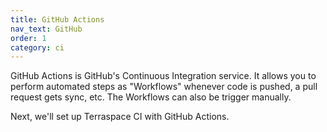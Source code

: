 ```yaml
---
title: GitHub Actions
nav_text: GitHub
order: 1
category: ci
---
```


GitHub Actions is GitHub's Continuous Integration service. It allows you to perform automated steps as "Workflows" whenever code is pushed, a pull request gets sync, etc. The Workflows can also be trigger manually.

Next, we'll set up Terraspace CI with GitHub Actions.
